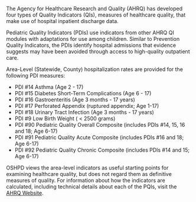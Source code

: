 The Agency for Healthcare Research and Quality (AHRQ) has developed four types of Quality Indicators (QIs), measures of healthcare quality, that make use of hospital inpatient discharge data.

Pediatric Quality Indicators (PDIs) use indicators from other AHRQ QI modules with adaptations for use among children. Similar to Prevention Quality Indicators, the PDIs identify hospital admissions that evidence suggests may have been avoided through access to high-quality outpatient care.

Area-Level (Statewide, County) hospitalization rates are provided for the following PDI measures:

- PDI #14 Asthma (Age 2 - 17)
- PDI #15 Diabetes Short-Term Complications (Age 6 - 17)
- PDI #16 Gastroenteritis (Age 3 months - 17 years)
- PDI #17 Perforated Appendix (ruptured appendix; Age 1-17)
- PDI #18 Urinary Tract Infection (Age 3 months - 17 years)
- PDI #9 Low Birth Weight ( < 2500 grams)
- PDI #90 Pediatric Quality Overall Composite (includes PDIs #14, 15, 16 and 18; Age 6-17)
- PDI #91 Pediatric Quality Acute Composite (includes PDIs #16 and 18; Age 6-17)
- PDI #92 Pediatric Quality Chronic Composite (includes PDIs #14 and 15; Age 6-17)


OSHPD views the area-level indicators as useful starting points for examining healthcare quality, but does not regard them as definitive measures of quality. For information about how the indicators are calculated, including technical details about each of the PQIs, visit the [AHRQ Website](http://www.qualityindicators.ahrq.gov/).